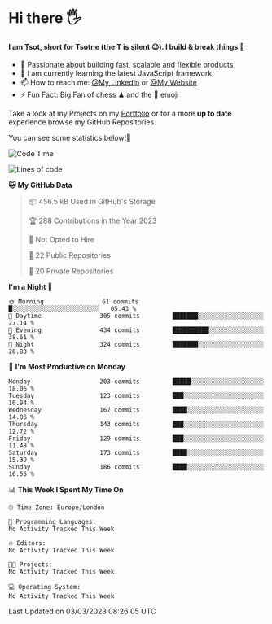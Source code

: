 # Hi there :raised_hand_with_fingers_splayed:
#### I am Tsot, short for Tsotne (the T is silent :wink:). I build & break things :space_invader:
- :telescope: Passionate about building fast, scalable and flexible products
- :seedling: I am currently learning the latest JavaScript framework 
- :mailbox: How to reach me: [@My LinkedIn](https://www.linkedin.com/in/tsotne-gvadzabia/) or [@My Website](https://tsotne.co.uk/contact)
- :zap: Fun Fact: Big Fan of chess ♟ and the 👾 emoji

Take a look at my Projects on my [Portfolio](https://tsotne.co.uk/) or for a more **up to date** experience browse my GitHub Repositories.

You can see some statistics below!:space_invader:
<!--START_SECTION:waka-->
![Code Time](http://img.shields.io/badge/Code%20Time-761%20hrs%202%20mins-blue)

![Lines of code](https://img.shields.io/badge/From%20Hello%20World%20I%27ve%20Written-2.3%20million%20lines%20of%20code-blue)

**🐱 My GitHub Data** 

> 📦 456.5 kB Used in GitHub's Storage 
 > 
> 🏆 288 Contributions in the Year 2023
 > 
> 🚫 Not Opted to Hire
 > 
> 📜 22 Public Repositories 
 > 
> 🔑 20 Private Repositories 
 > 
**I'm a Night 🦉** 

```text
🌞 Morning                61 commits          █░░░░░░░░░░░░░░░░░░░░░░░░   05.43 % 
🌆 Daytime                305 commits         ███████░░░░░░░░░░░░░░░░░░   27.14 % 
🌃 Evening                434 commits         ██████████░░░░░░░░░░░░░░░   38.61 % 
🌙 Night                  324 commits         ███████░░░░░░░░░░░░░░░░░░   28.83 % 
```
📅 **I'm Most Productive on Monday** 

```text
Monday                   203 commits         █████░░░░░░░░░░░░░░░░░░░░   18.06 % 
Tuesday                  123 commits         ███░░░░░░░░░░░░░░░░░░░░░░   10.94 % 
Wednesday                167 commits         ████░░░░░░░░░░░░░░░░░░░░░   14.86 % 
Thursday                 143 commits         ███░░░░░░░░░░░░░░░░░░░░░░   12.72 % 
Friday                   129 commits         ███░░░░░░░░░░░░░░░░░░░░░░   11.48 % 
Saturday                 173 commits         ████░░░░░░░░░░░░░░░░░░░░░   15.39 % 
Sunday                   186 commits         ████░░░░░░░░░░░░░░░░░░░░░   16.55 % 
```


📊 **This Week I Spent My Time On** 

```text
🕑︎ Time Zone: Europe/London

💬 Programming Languages: 
No Activity Tracked This Week

🔥 Editors: 
No Activity Tracked This Week

🐱‍💻 Projects: 
No Activity Tracked This Week

💻 Operating System: 
No Activity Tracked This Week
```


 Last Updated on 03/03/2023 08:26:05 UTC
<!--END_SECTION:waka-->
